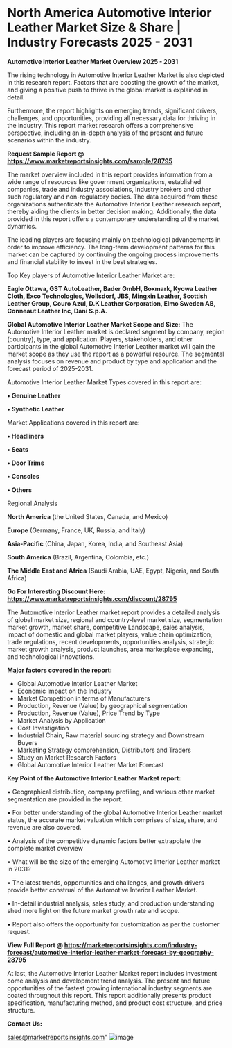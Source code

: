 # North America Automotive Interior Leather Market Size & Share | Industry Forecasts 2025 - 2031

<Strong> Automotive Interior Leather Market Overview 2025 - 2031</strong>

The rising technology in Automotive Interior Leather Market is also depicted in this research report. Factors that are boosting the growth of the market, and giving a positive push to thrive in the global market is explained in detail.

Furthermore, the report highlights on emerging trends, significant drivers, challenges, and opportunities, providing all necessary data for thriving in the industry. This report market research offers a comprehensive perspective, including an in-depth analysis of the present and future scenarios within the industry.

<strong>Request Sample Report @ <a href=https://www.marketreportsinsights.com/sample/28795>https://www.marketreportsinsights.com/sample/28795</a></strong>

The market overview included in this report provides information from a wide range of resources like government organizations, established companies, trade and industry associations, industry brokers and other such regulatory and non-regulatory bodies. The data acquired from these organizations authenticate the Automotive Interior Leather research report, thereby aiding the clients in better decision making. Additionally, the data provided in this report offers a contemporary understanding of the market dynamics.

The leading players are focusing mainly on technological advancements in order to improve efficiency. The long-term development patterns for this market can be captured by continuing the ongoing process improvements and financial stability to invest in the best strategies.

Top Key players of Automotive Interior Leather Market are:

<strong>Eagle Ottawa, GST AutoLeather, Bader GmbH, Boxmark, Kyowa Leather Cloth, Exco Technologies, Wollsdorf, JBS, Mingxin Leather, Scottish Leather Group, Couro Azul, D.K Leather Corporation, Elmo Sweden AB, Conneaut Leather Inc, Dani S.p.A.</strong>

<strong><b>Global Automotive Interior Leather Market Scope and Size:</b></strong>
The Automotive Interior Leather market is declared segment by company, region (country), type, and application. Players, stakeholders, and other participants in the global Automotive Interior Leather market will gain the market scope as they use the report as a powerful resource. The segmental analysis focuses on revenue and product by type and application and the forecast period of 2025-2031.

Automotive Interior Leather Market Types covered in this report are:

<strong>• Genuine Leather

• Synthetic Leather</strong>

Market Applications covered in this report are:

<strong>• Headliners

• Seats

• Door Trims

• Consoles

• Others</strong> 

Regional Analysis

<strong>North America</strong> (the United States, Canada, and Mexico)

<strong>Europe</strong> (Germany, France, UK, Russia, and Italy)

<strong>Asia-Pacific</strong> (China, Japan, Korea, India, and Southeast Asia)

<strong>South America</strong> (Brazil, Argentina, Colombia, etc.)

<strong>The Middle East and Africa</strong> (Saudi Arabia, UAE, Egypt, Nigeria, and South Africa)

<strong>Go For Interesting Discount Here: <a href=https://www.marketreportsinsights.com/discount/28795>https://www.marketreportsinsights.com/discount/28795</a></strong>

The Automotive Interior Leather market report provides a detailed analysis of global market size, regional and country-level market size, segmentation market growth, market share, competitive Landscape, sales analysis, impact of domestic and global market players, value chain optimization, trade regulations, recent developments, opportunities analysis, strategic market growth analysis, product launches, area marketplace expanding, and technological innovations.

<strong><b>Major factors covered in the report:</b></strong>
<ul>
  <li>Global Automotive Interior Leather Market </li>
  <li>Economic Impact on the Industry</li>
  <li>Market Competition in terms of Manufacturers</li>
  <li>Production, Revenue (Value) by geographical segmentation</li>
  <li>Production, Revenue (Value), Price Trend by Type</li>
  <li>Market Analysis by Application</li>
  <li>Cost Investigation</li>
  <li>Industrial Chain, Raw material sourcing strategy and Downstream Buyers</li>
  <li>Marketing Strategy comprehension, Distributors and Traders</li>
  <li>Study on Market Research Factors</li>
  <li>Global Automotive Interior Leather Market Forecast</li>
</ul>

<strong><b>Key Point of the Automotive Interior Leather Market report:</b></strong>

• Geographical distribution, company profiling, and various other market segmentation are provided in the report.

• For better understanding of the global Automotive Interior Leather market status, the accurate market valuation which comprises of size, share, and revenue are also covered.

• Analysis of the competitive dynamic factors better extrapolate the complete market overview

• What will be the size of the emerging Automotive Interior Leather market in 2031?

• The latest trends, opportunities and challenges, and growth drivers provide better construal of the Automotive Interior Leather Market.

• In-detail industrial analysis, sales study, and production understanding shed more light on the future market growth rate and scope.

• Report also offers the opportunity for customization as per the customer request.

<strong><b>View Full Report @ <a href=https://marketreportsinsights.com/industry-forecast/automotive-interior-leather-market-forecast-by-geography-28795>https://marketreportsinsights.com/industry-forecast/automotive-interior-leather-market-forecast-by-geography-28795</a></b></strong>


At last, the Automotive Interior Leather Market report includes investment come analysis and development trend analysis. The present and future opportunities of the fastest growing international industry segments are coated throughout this report. This report additionally presents product specification, manufacturing method, and product cost structure, and price structure.

<strong>Contact Us:</strong>

sales@marketreportsinsights.com"
![image](https://github.com/user-attachments/assets/400c5566-48d7-4f0c-8584-5649c6ec67a6)
